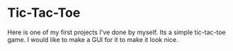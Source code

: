 # Tic-Tac-Toe
Here is one of my first projects I've done by myself. Its a simple tic-tac-toe game. I would like to make a GUI for it to make it look 
nice. 
